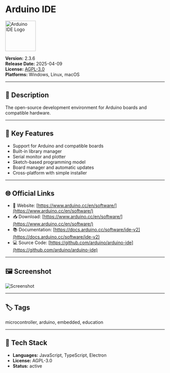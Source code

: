# Arduino IDE

<img src="https://www.arduino.cc/wiki/370832ed4114dd35d498f2f449b4781e/arduino.svg" alt="Arduino IDE Logo" style="height: 96px;" />

**Version:** 2.3.6  
**Release Date:** 2025-04-09  
**License:** [AGPL-3.0](https://github.com/arduino/arduino-ide/blob/main/LICENSE.txt)  
**Platforms:** Windows, Linux, macOS  

---

## 🧩 Description

The open-source development environment for Arduino boards and compatible hardware.

---

## 🚀 Key Features

<!-- FEATURES:START -->
- Support for Arduino and compatible boards
- Built-in library manager
- Serial monitor and plotter
- Sketch-based programming model
- Board manager and automatic updates
- Cross-platform with simple installer
<!-- FEATURES:END -->

---

## 🌐 Official Links

- 🔗 Website: [https://www.arduino.cc/en/software/](https://www.arduino.cc/en/software/)
- 📥 Download: [https://www.arduino.cc/en/software/](https://www.arduino.cc/en/software/)
- 📚 Documentation: [https://docs.arduino.cc/software/ide-v2](https://docs.arduino.cc/software/ide-v2)
- 💻 Source Code: [https://github.com/arduino/arduino-ide](https://github.com/arduino/arduino-ide)

---

## 🖼️ Screenshot

![Screenshot](https://docs.arduino.cc/static/e534053def4bc0eb97a3b6ba9cf31853/a6d36/ide-2-overview.png)

---

## 🏷️ Tags

microcontroller, arduino, embedded, education

---

## 🔧 Tech Stack

- **Languages:** JavaScript, TypeScript, Electron
- **License:** AGPL-3.0
- **Status:** active
